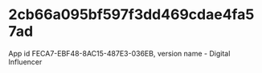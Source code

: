 # 2cb66a095bf597f3dd469cdae4fa57ad
App id FECA7-EBF48-8AC15-487E3-036EB, version name - Digital Influencer

